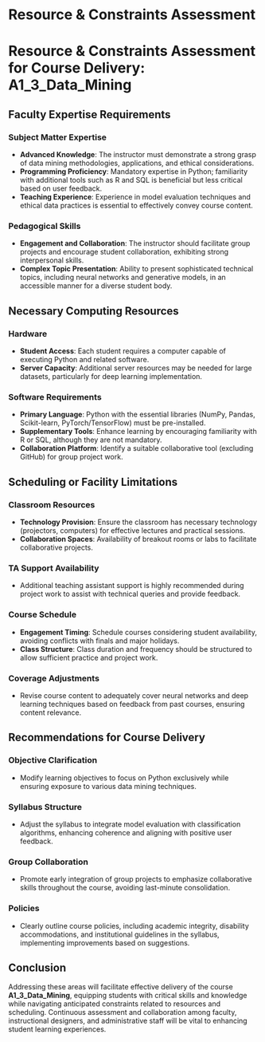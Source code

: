 Resource & Constraints Assessment
=================================

# Resource & Constraints Assessment for Course Delivery: **A1_3_Data_Mining**

## Faculty Expertise Requirements
### Subject Matter Expertise
- **Advanced Knowledge**: The instructor must demonstrate a strong grasp of data mining methodologies, applications, and ethical considerations.
- **Programming Proficiency**: Mandatory expertise in Python; familiarity with additional tools such as R and SQL is beneficial but less critical based on user feedback.
- **Teaching Experience**: Experience in model evaluation techniques and ethical data practices is essential to effectively convey course content.

### Pedagogical Skills
- **Engagement and Collaboration**: The instructor should facilitate group projects and encourage student collaboration, exhibiting strong interpersonal skills.
- **Complex Topic Presentation**: Ability to present sophisticated technical topics, including neural networks and generative models, in an accessible manner for a diverse student body.

## Necessary Computing Resources
### Hardware
- **Student Access**: Each student requires a computer capable of executing Python and related software.
- **Server Capacity**: Additional server resources may be needed for large datasets, particularly for deep learning implementation.

### Software Requirements
- **Primary Language**: Python with the essential libraries (NumPy, Pandas, Scikit-learn, PyTorch/TensorFlow) must be pre-installed.
- **Supplementary Tools**: Enhance learning by encouraging familiarity with R or SQL, although they are not mandatory.
- **Collaboration Platform**: Identify a suitable collaborative tool (excluding GitHub) for group project work.

## Scheduling or Facility Limitations
### Classroom Resources
- **Technology Provision**: Ensure the classroom has necessary technology (projectors, computers) for effective lectures and practical sessions.
- **Collaboration Spaces**: Availability of breakout rooms or labs to facilitate collaborative projects.

### TA Support Availability
- Additional teaching assistant support is highly recommended during project work to assist with technical queries and provide feedback.

### Course Schedule
- **Engagement Timing**: Schedule courses considering student availability, avoiding conflicts with finals and major holidays.
- **Class Structure**: Class duration and frequency should be structured to allow sufficient practice and project work.

### Coverage Adjustments
- Revise course content to adequately cover neural networks and deep learning techniques based on feedback from past courses, ensuring content relevance.

## Recommendations for Course Delivery
### Objective Clarification
- Modify learning objectives to focus on Python exclusively while ensuring exposure to various data mining techniques.

### Syllabus Structure
- Adjust the syllabus to integrate model evaluation with classification algorithms, enhancing coherence and aligning with positive user feedback.

### Group Collaboration
- Promote early integration of group projects to emphasize collaborative skills throughout the course, avoiding last-minute consolidation.

### Policies
- Clearly outline course policies, including academic integrity, disability accommodations, and institutional guidelines in the syllabus, implementing improvements based on suggestions.

## Conclusion
Addressing these areas will facilitate effective delivery of the course **A1_3_Data_Mining**, equipping students with critical skills and knowledge while navigating anticipated constraints related to resources and scheduling. Continuous assessment and collaboration among faculty, instructional designers, and administrative staff will be vital to enhancing student learning experiences.